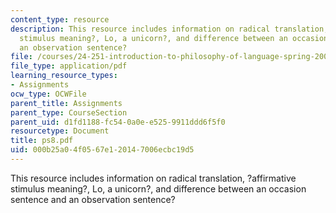 ```yaml
---
content_type: resource
description: This resource includes information on radical translation, ?affirmative
  stimulus meaning?, Lo, a unicorn?, and difference between an occasion sentence and
  an observation sentence?
file: /courses/24-251-introduction-to-philosophy-of-language-spring-2006/000b25a04f0567e120147006ecbc19d5_ps8.pdf
file_type: application/pdf
learning_resource_types:
- Assignments
ocw_type: OCWFile
parent_title: Assignments
parent_type: CourseSection
parent_uid: d1fd1188-fc54-0a0e-e525-9911ddd6f5f0
resourcetype: Document
title: ps8.pdf
uid: 000b25a0-4f05-67e1-2014-7006ecbc19d5
---
```

This resource includes information on radical translation, ?affirmative stimulus meaning?, Lo, a unicorn?, and difference between an occasion sentence and an observation sentence?

